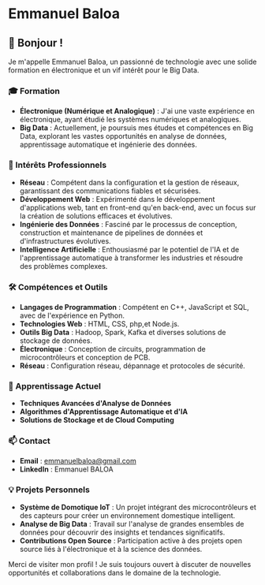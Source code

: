 
# Emmanuel Baloa

## 👋 Bonjour !

Je m'appelle Emmanuel Baloa, un passionné de technologie avec une solide formation en électronique et un vif intérêt pour le Big Data.

### 🎓 Formation
- **Électronique (Numérique et Analogique)** : J'ai une vaste expérience en électronique, ayant étudié les systèmes numériques et analogiques.
- **Big Data** : Actuellement, je poursuis mes études et compétences en Big Data, explorant les vastes opportunités en analyse de données, apprentissage automatique et ingénierie des données.

### 💼 Intérêts Professionnels
- **Réseau** : Compétent dans la configuration et la gestion de réseaux, garantissant des communications fiables et sécurisées.
- **Développement Web** : Expérimenté dans le développement d'applications web, tant en front-end qu'en back-end, avec un focus sur la création de solutions efficaces et évolutives.
- **Ingénierie des Données** : Fasciné par le processus de conception, construction et maintenance de pipelines de données et d'infrastructures évolutives.
- **Intelligence Artificielle** : Enthousiasmé par le potentiel de l'IA et de l'apprentissage automatique à transformer les industries et résoudre des problèmes complexes.

### 🛠️ Compétences et Outils
- **Langages de Programmation** : Compétent en C++, JavaScript et SQL, avec de l'expérience en Python.
- **Technologies Web** : HTML, CSS, php,et Node.js.
- **Outils Big Data** : Hadoop, Spark, Kafka et diverses solutions de stockage de données.
- **Électronique** : Conception de circuits, programmation de microcontrôleurs et conception de PCB.
- **Réseau** : Configuration réseau, dépannage et protocoles de sécurité.

### 🌱 Apprentissage Actuel
- **Techniques Avancées d'Analyse de Données**
- **Algorithmes d'Apprentissage Automatique et d'IA**
- **Solutions de Stockage et de Cloud Computing**

### 📫 Contact
- **Email** : [emmanuelbaloa@gmail.com](mailto:emmanuel.baloa@example.com)
- **LinkedIn** : Emmanuel BALOA

### 💡 Projets Personnels
- **Système de Domotique IoT** : Un projet intégrant des microcontrôleurs et des capteurs pour créer un environnement domestique intelligent.
- **Analyse de Big Data** : Travail sur l'analyse de grandes ensembles de données pour découvrir des insights et tendances significatifs.
- **Contributions Open Source** : Participation active à des projets open source liés à l'électronique et à la science des données.

Merci de visiter mon profil ! Je suis toujours ouvert à discuter de nouvelles opportunités et collaborations dans le domaine de la technologie.
